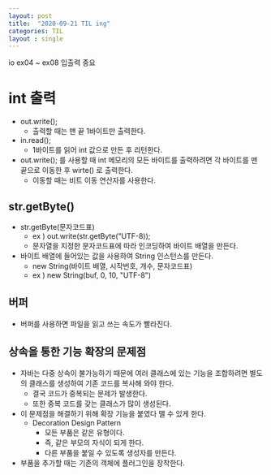 ```yaml
---
layout: post
title:  "2020-09-21 TIL ing"
categories: TIL
layout : single
---
```


io ex04 ~ ex08 
입출력 중요


# int 출력
- out.write();
    - 출력할 때는 맨 끝 1바이트만 출력한다.
- in.read();
    - 1바이트를 읽어 int 값으로 만든 후 리턴한다.
- out.write(); 를 사용할 때 int 메모리의 모든 바이트를 출력하려면 각 바이트를 맨 끝으로 이동한 후 wirte() 로 출력한다.
    - 이동할 때는 비트 이동 연산자를 사용한다.

## str.getByte()
- str.getByte(문자코드표)
    - ex ) out.write(str.getByte("UTF-8));
    - 문자열을 지정한 문자코드표에 따라 인코딩하여 바이트 배열을 만든다.
- 바이트 배열에 들어있는 값을 사용하여 String 인스턴스를 만든다.
    - new String(바이트 배열, 시작번호, 개수, 문자코드표)
    - ex ) new String(buf, 0, 10, "UTF-8")

## 버퍼
- 버퍼를 사용하면 파일을 읽고 쓰는 속도가 빨라진다.

## 상속을 통한 기능 확장의 문제점
- 자바는 다중 상속이 불가능하기 때문에 여러 클래스에 있는 기능을 조합하려면 별도의 클래스를 생성하여 기존 코드를 복사해 와야 한다.
    - 결국 코드가 중복되는 문제가 발생한다.
    - 또한 중복 코드를 갖는 클래스가 많이 생성된다.
- 이 문제점을 해결하기 위해 확장 기능을 붙였다 뗄 수 있게 한다.
    - Decoration Design Pattern
        - 모든 부품은 같은 유형이다.
        - 즉, 같은 부모의 자식이 되게 한다.
        - 다른 부품을 붙일 수 있도록 생성자를 만든다.
- 부품을 추가할 때는 기존의 객체에 플러그인을 장착한다.